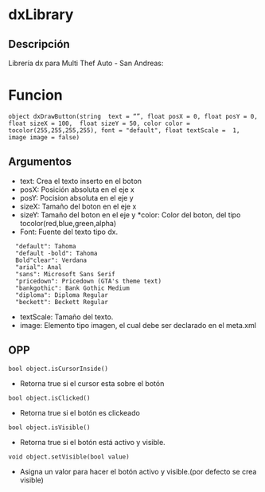 dxLibrary
=========

Descripción
-----------

Librería dx para Multi Thef Auto  - San Andreas:
  
Funcion
=======

```object dxDrawButton(string  text = “”, float posX = 0, float posY = 0, float sizeX = 100,  float sizeY = 50, color color = tocolor(255,255,255,255), font = "default", float textScale =  1, image image = false)```

Argumentos
----------

* text: Crea el texto inserto en el boton
* posX: Posición absoluta en el eje x
* posY: Pocision absoluta en el eje y
* sizeX: Tamaño del boton en el eje x
* sizeY: Tamaño del boton en el eje y
*color: Color del boton, del tipo tocolor(red,blue,green,alpha)
* Font: Fuente del texto tipo dx.
```
  "default": Tahoma
  "default -bold": Tahoma 
  Bold"clear": Verdana
  "arial": Anal
  "sans": Microsoft Sans Serif
  "pricedown": Pricedown (GTA's theme text)
  "bankgothic": Bank Gothic Medium
  "diploma": Diploma Regular
  "beckett": Beckett Regular
```
* textScale: Tamaño del texto.
* image: Elemento tipo imagen, el cual 	debe ser declarado en el meta.xml
  
OPP
---

```bool object.isCursorInside()```
* Retorna true si el cursor esta sobre el botón
  
```bool object.isClicked()```
* Retorna true si el botón es clickeado

```bool object.isVisible()```
* Retorna true si el botón está activo y visible.
  
```void object.setVisible(bool value)```
* Asigna un valor para hacer el botón activo y visible.(por defecto se crea visible)
